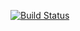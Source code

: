 [![Build Status](https://travis-ci.org/MatthewDZane/CSE110Lab5.svg?branch=master)](https://travis-ci.org/MatthewDZane/CSE110Lab5)
